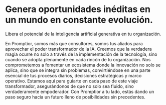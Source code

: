 # Genera oportunidades inéditas en un mundo en constante evolución.
Libera el potencial de la inteligencia artificial generativa en tu organización.

En Promptior, somos más que consultores, somos tus aliados para aprovechar el poder transformador de la IA. Creemos que la verdadera magia ocurre no solo a través de la implementación de la tecnología, sino cuando se adopta plenamente en cada rincón de tu organización. Nos comprometemos a fomentar un ecosistema donde la innovación no solo se aplica, sino que se integra sin problemas, convirtiéndose en una parte esencial de tus procesos diarios, decisiones estratégicas y marco operativo. Estamos aquí para guiarte en cada paso de este viaje transformador, asegurándonos de que no solo sea fluido, sino verdaderamente empoderador. Con Promptior a tu lado, estás dando un paso seguro hacia un futuro lleno de posibilidades sin precedentes.